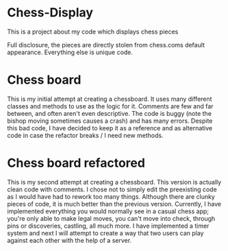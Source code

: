 # Chess-Display

This is a project about my code which displays chess pieces

Full disclosure, the pieces are directly stolen from chess.coms default appearance. Everything else is unique code.

# Chess board

This is my initial attempt at creating a chessboard. It uses many different classes and methods to use as the logic for it. Comments are few and far between, and often aren't even descriptive. The code is buggy (note the bishop moving sometimes causes a crash) and has many errors. Despite this bad code, I have decided to keep it as a reference and as alternative code in case the refactor breaks / I need new methods.

# Chess board refactored

This is my second attempt at creating a chessboard. This version is actually clean code with comments. I chose not to simply edit the preexisting code as I would have had to rework too many things. Although there are clunky pieces of code, it is much better than the previous version. Currently, I have implemented everything you would normally see in a casual chess app; you're only able to make legal moves, you can't move into check, through pins or discoveries, castling, all much more. I have implemented a timer system and next I will attempt to create a way that two users can play against each other with the help of a server.
